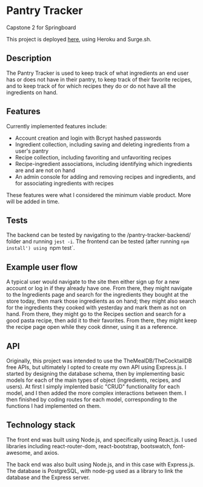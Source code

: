 # Pantry Tracker
Capstone 2 for Springboard

This project is deployed [here](https://pkempf-pantry-tracker.surge.sh/), using Heroku and Surge.sh.

## Description

The Pantry Tracker is used to keep track of what ingredients an end user has or does not have in their pantry, to keep track of their favorite recipes, and to keep track of for which recipes they do or do not have all the ingredients on hand.

## Features

Currently implemented features include:
- Account creation and login with Bcrypt hashed passwords
- Ingredient collection, including saving and deleting ingredients from a user's pantry
- Recipe collection, including favoriting and unfavoriting recipes
- Recipe-ingredient associations, including identifying which ingredients are and are not on hand
- An admin console for adding and removing recipes and ingredients, and for associating ingredients with recipes

These features were what I considered the minimum viable product. More will be added in time.

## Tests

The backend can be tested by navigating to the /pantry-tracker-backend/ folder and running `jest -i`. The frontend can be tested (after running `npm install') using `npm test`.

## Example user flow

A typical user would navigate to the site then either sign up for a new account or log in if they already have one. From there, they might navigate to the Ingredients page and search for the ingredients they bought at the store today, then mark those ingredients as on hand; they might also search for the ingredients they cooked with yesterday and mark them as not on hand. From there, they might go to the Recipes section and search for a good pasta recipe, then add it to their favorites. From there, they might keep the recipe page open while they cook dinner, using it as a reference.

## API 

Originally, this project was intended to use the TheMealDB/TheCocktailDB free APIs, but ultimately I opted to create my own API using Express.js. I started by designing the database schema, then by implementing basic models for each of the main types of object (ingredients, recipes, and users). At first I simply implented basic "CRUD" functionality for each model, and I then added the more complex interactions between them. I then finished by coding routes for each model, corresponding to the functions I had implemented on them.

## Technology stack

The front end was built using Node.js, and specifically using React.js. I used libraries including react-router-dom, react-bootstrap, bootswatch, font-awesome, and axios.

The back end was also built using Node.js, and in this case with Express.js. The database is PostgreSQL, with node-pg used as a library to link the database and the Express server.
